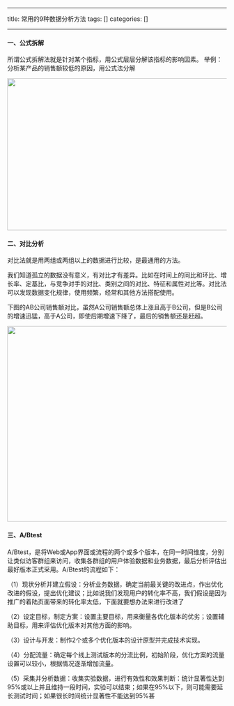 
--- 
title:  常用的9种数据分析方法 
tags: []
categories: [] 

---
#### **一、公式拆解**

所谓公式拆解法就是针对某个指标，用公式层层分解该指标的影响因素。 举例：分析某产品的销售额较低的原因，用公式法分解

<img alt="" height="349" src="https://img-blog.csdnimg.cn/222f3ed6434747e58834cf896f71dc29.png" width="667">



#### **二、对比分析**

对比法就是用两组或两组以上的数据进行比较，是最通用的方法。

我们知道孤立的数据没有意义，有对比才有差异。比如在时间上的同比和环比、增长率、定基比，与竞争对手的对比、类别之间的对比、特征和属性对比等。对比法可以发现数据变化规律，使用频繁，经常和其他方法搭配使用。

下图的AB公司销售额对比，虽然A公司销售额总体上涨且高于B公司，但是B公司的增速迅猛，高于A公司，即使后期增速下降了，最后的销售额还是赶超。

<img alt="" height="449" src="https://img-blog.csdnimg.cn/81290e522fa240f9a7404478b2acfce2.png" width="770">

#### **三、A/Btest**

A/Btest，是将Web或App界面或流程的两个或多个版本，在同一时间维度，分别让类似访客群组来访问，收集各群组的用户体验数据和业务数据，最后分析评估出最好版本正式采用。A/Btest的流程如下：

（1）现状分析并建立假设：分析业务数据，确定当前最关键的改进点，作出优化改进的假设，提出优化建议；比如说我们发现用户的转化率不高，我们假设是因为推广的着陆页面带来的转化率太低，下面就要想办法来进行改进了

（2）设定目标，制定方案：设置主要目标，用来衡量各优化版本的优劣；设置辅助目标，用来评估优化版本对其他方面的影响。

（3）设计与开发：制作2个或多个优化版本的设计原型并完成技术实现。

（4）分配流量：确定每个线上测试版本的分流比例，初始阶段，优化方案的流量设置可以较小，根据情况逐渐增加流量。

（5）采集并分析数据：收集实验数据，进行有效性和效果判断：统计显著性达到95%或以上并且维持一段时间，实验可以结束；如果在95%以下，则可能需要延长测试时间；如果很长时间统计显著性不能达到95%甚
